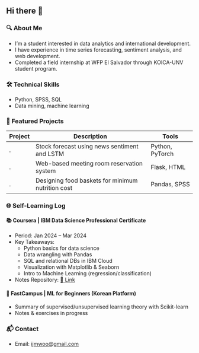 ## Hi there 👋

### 🔍 About Me
- I’m a student interested in data analytics and international development.
- I have experience in time series forecasting, sentiment analysis, and web development.
- Completed a field internship at WFP El Salvador through KOICA-UNV student program.

### 🛠 Technical Skills
- Python, SPSS, SQL
- Data mining, machine learning

### 💼 Featured Projects
| Project | Description | Tools |
|---------|-------------|-------|
| . | Stock forecast using news sentiment and LSTM | Python, PyTorch |
| . | Web-based meeting room reservation system | Flask, HTML |
| . | Designing food baskets for minimum nutrition cost | Pandas, SPSS |

### 🌐 Self-Learning Log

#### 📚 Coursera | IBM Data Science Professional Certificate
- Period: Jan 2024 – Mar 2024
- Key Takeaways:
  - Python basics for data science
  - Data wrangling with Pandas
  - SQL and relational DBs in IBM Cloud
  - Visualization with Matplotlib & Seaborn
  - Intro to Machine Learning (regression/classification)
- Notes Repository: [📂 Link](https://github.com/yourID/ibm-data-science-notes)

#### 🧠 FastCampus | ML for Beginners (Korean Platform)
- Summary of supervised/unsupervised learning theory with Scikit-learn
- Notes & exercises in progress

### 📬 Contact
- Email: ijmwoo@gmail.com
